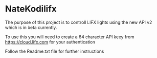 # NateKodilifx
The purpose of this project is to controll LIFX lights using the new API v2 which is in beta currently. 

To use this you will need to create a 64 character API keey from https://cloud.lifx.com for your authentication

Follow the Readme.txt file for further instructions
